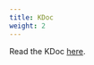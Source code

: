 ```yaml
---
title: KDoc
weight: 2
---
```


Read the KDoc [here](https://acmerobotics.github.io/road-runner/core/0.5.5/kdoc/index.html).
